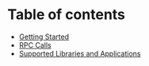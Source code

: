 # Table of contents

* [Getting Started](README.md)
* [RPC Calls](rpc-calls.md)
* [Supported Libraries and Applications](supported-libraries-and-applications.md)

